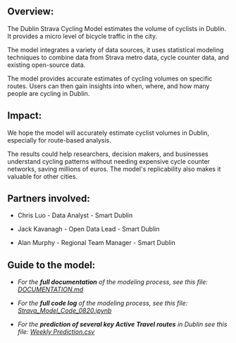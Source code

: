 ## Overview:

The Dublin Strava Cycling Model estimates the volume of cyclists in Dublin. It provides a micro level of bicycle traffic in the city.

The model integrates a variety of data sources, it uses statistical modeling techniques to combine data from Strava metro data, cycle counter data, and existing open-source data.

The model provides accurate estimates of cycling volumes on specific routes. Users can then gain insights into when, where, and how many people are cycling in Dublin.


## Impact:
We hope the model will accurately estimate cyclist volumes in Dublin, especially for route-based analysis. 

The results could help researchers, decision makers, and businesses understand cycling patterns without needing expensive cycle counter networks, saving millions of euros. The model's replicability also makes it valuable for other cities.

## Partners involved:

- Chris Luo - Data Analyst - Smart Dublin

- Jack Kavanagh - Open Data Lead - Smart Dublin

- Alan Murphy - Regional Team Manager - Smart Dublin


## Guide to the model:

- *For the **full documentation** of the modeling process, see this file: [DOCUMENTATION.md](https://github.com/SmartDublin-DCC/Strava-Cycling-Modeling-for-Dublin/blob/main/DOCUMENTATION.md)*

- *For the **full code log** of the modeling process, see this file: [Strava_Model_Code_0820.ipynb](https://github.com/SmartDublin-DCC/Strava-Cycling-Modeling-for-Dublin/blob/main/Strava_Model_Code_0820.ipynb)*

- *For the **prediction of several key Active Travel routes** in Dublin see this file: [Weekly Prediction.csv](https://github.com/SmartDublin-DCC/Strava-Cycling-Modeling-for-Dublin/blob/main/Strava_Model_Code_0820.ipynb)*